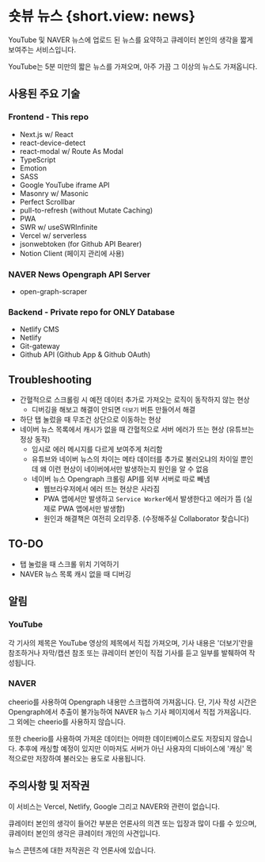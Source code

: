 # 숏뷰 뉴스 {short.view: news}

YouTube 및 NAVER 뉴스에 업로드 된 뉴스를 요약하고 큐레이터 본인의 생각을 짧게 보여주는 서비스입니다.

YouTube는 5분 미만의 짧은 뉴스를 가져오며, 아주 가끔 그 이상의 뉴스도 가져옵니다.

## 사용된 주요 기술

### Frontend - This repo

- Next.js w/ React
- react-device-detect
- react-modal w/ Route As Modal
- TypeScript
- Emotion
- SASS
- Google YouTube iframe API
- Masonry w/ Masonic
- Perfect Scrollbar
- pull-to-refresh (without Mutate Caching)
- PWA
- SWR w/ useSWRInfinite
- Vercel w/ serverless
- jsonwebtoken (for Github API Bearer)
- Notion Client (페이지 관리에 사용)

### NAVER News Opengraph API Server

- open-graph-scraper

### Backend - Private repo for ONLY Database

- Netlify CMS
- Netlify
- Git-gateway
- Github API (Github App & Github OAuth)

## Troubleshooting

- 간혈적으로 스크롤링 시 예전 데이터 추가로 가져오는 로직이 동작하지 않는 현상
  - 디버깅을 해보고 해결이 안되면 `더보기` 버튼 만들어서 해결
- 하단 탭 눌렀을 때 무조건 상단으로 이동하는 현상
- 네이버 뉴스 목록에서 캐시가 없을 때 간혈적으로 서버 에러가 뜨는 현상 (유튜브는 정상 동작)
  - 임시로 에러 메시지를 다르게 보여주게 처리함
  - 유튜브와 네이버 뉴스의 차이는 메타 데이터를 추가로 불러오냐의 차이일 뿐인데 왜 이런 현상이 네이버에서만 발생하는지 원인을 알 수 없음
  - 네이버 뉴스 Opengraph 크롤링 API를 외부 서버로 따로 빼냄
    - 웹브라우저에서 에러 뜨는 현상은 사라짐
    - PWA 앱에서만 발생하고 `Service Worker`에서 발생한다고 에러가 뜸 (실제로 PWA 앱에서만 발생함)
    - 원인과 해결책은 여전히 오리무중. (수정해주실 Collaborator 찾습니다)

## TO-DO

- 탭 눌렀을 때 스크롤 위치 기억하기
- NAVER 뉴스 목록 캐시 없을 때 디버깅

## 알림

### YouTube

각 기사의 제목은 YouTube 영상의 제목에서 직접 가져오며, 기사 내용은 '더보기'란을 참조하거나 자막/캡션 참조 또는 큐레이터 본인이 직접 기사를 듣고 일부를 발췌하여 작성됩니다.

### NAVER

cheerio를 사용하여 Opengraph 내용만 스크랩하여 가져옵니다. 단, 기사 작성 시간은 Opengraph에서 추출이 불가능하여 NAVER 뉴스 기사 페이지에서 직접 가져옵니다. 그 외에는 cheerio를 사용하지 않습니다.

또한 cheerio를 사용하여 가져온 데이터는 어떠한 데이터베이스로도 저장되지 않습니다. 추후에 캐싱할 예정이 있지만 이마저도 서버가 아닌 사용자의 디바이스에 '캐싱' 목적으로만 저장하여 불러오는 용도로 사용됩니다.

## 주의사항 및 저작권

이 서비스는 Vercel, Netlify, Google 그리고 NAVER와 관련이 없습니다.

큐레이터 본인의 생각이 들어간 부분은 언론사의 의견 또는 입장과 많이 다를 수 있으며, 큐레이터 본인의 생각은 큐레이터 개인의 사견입니다.

뉴스 콘텐츠에 대한 저작권은 각 언론사에 있습니다.
